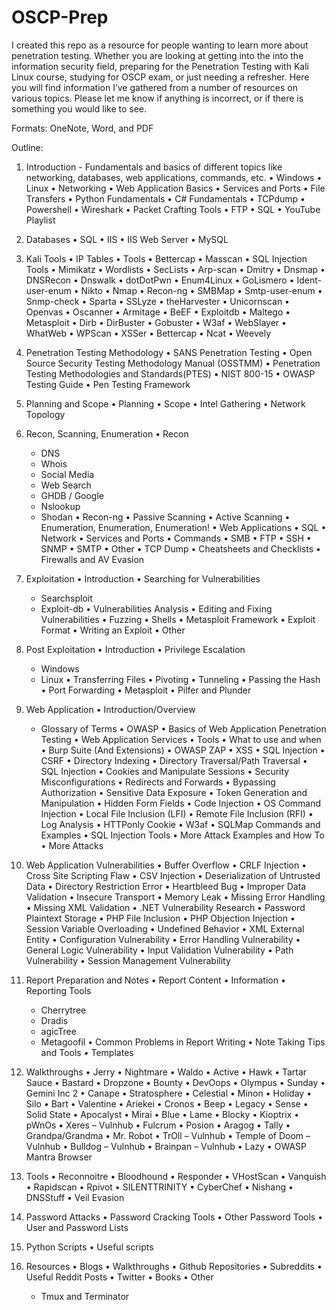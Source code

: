 # OSCP-Prep
I created this repo as a resource for people wanting to learn more about penetration testing. Whether you are looking at getting into the into the information security field, preparing for the Penetration Testing with Kali Linux course, studying for OSCP exam, or just needing a refresher. Here you will find information I’ve gathered from a number of resources on various topics.  Please let me know if anything is incorrect, or if there is something you would like to see. 

Formats: OneNote, Word, and PDF

Outline:
1. Introduction - Fundamentals and basics of different topics like networking, databases, web applications, commands, etc.
•	Windows
•	Linux
•	Networking
•	Web Application Basics
•	Services and Ports
•	File Transfers
•	Python Fundamentals
•	C# Fundamentals
•	TCPdump
•	Powershell
•	Wireshark
•	Packet Crafting Tools
•	FTP
•	SQL
•	YouTube Playlist 

2.	Databases
•	SQL
•	IIS
•	IIS Web Server
•	MySQL

3.	Kali Tools
•	IP Tables
•	Tools
•	Bettercap
•	Masscan
•	SQL Injection Tools
•	Mimikatz
•	Wordlists
•	SecLists
•	Arp-scan
•	Dmitry
•	Dnsmap
•	DNSRecon
•	Dnswalk
•	dotDotPwn
•	Enum4Linux
•	GoLismero
•	Ident-user-enum
•	Nikto
•	Nmap
•	Recon-ng
•	SMBMap
•	Smtp-user-enum
•	Snmp-check
•	Sparta
•	SSLyze
•	theHarvester
•	Unicornscan
•	Openvas
•	Oscanner
•	Armitage
•	BeEF
•	Exploitdb
•	Maltego
•	Metasploit
•	Dirb
•	DirBuster
•	Gobuster
•	W3af
•	WebSlayer
•	WhatWeb
•	WPScan
•	XSSer
•	Bettercap
•	Ncat
•	Weevely

4.	Penetration Testing Methodology
•	SANS Penetration Testing
•	Open Source Security Testing Methodology Manual (OSSTMM)
•	Penetration Testing Methodologies and Standards(PTES)
•	NIST 800-15 
•	OWASP Testing Guide
•	Pen Testing Framework

5.	Planning and Scope
•	Planning
•	Scope
•	Intel Gathering
•	Network Topology

6.	Recon, Scanning, Enumeration
•	Recon
    -	DNS
    - Whois
    -	Social Media
    -	Web Search
    - GHDB / Google
    -	Nslookup
    -	Shodan
•	Recon-ng
•	Passive Scanning
•	Active Scanning
•	Enumeration, Enumeration, Enumeration!
•	Web Applications
•	SQL
•	Network
•	Services and Ports
•	Commands
•	SMB
•	FTP
•	SSH
•	SNMP
•	SMTP
•	Other
•	TCP Dump
•	Cheatsheets and Checklists
•	Firewalls and AV Evasion

7.	Exploitation
•	Introduction
•	Searching for Vulnerabilities
    -	Searchsploit
    -	Exploit-db
•	Vulnerabilities Analysis
•	Editing and Fixing Vulnerabilities
•	Fuzzing
•	Shells
•	Metasploit Framework
•	Exploit Format
•	Writing an Exploit
•	Other

8.	Post Exploitation
•	Introduction
•	Privilege Escalation
    -	Windows
    -	Linux
•	Transferring Files
•	Pivoting
•	Tunneling
•	Passing the Hash
•	Port Forwarding
•	Metasploit
•	Pilfer and Plunder

9.	Web Application 
•	Introduction/Overview
    -	Glossary of Terms
•	OWASP
•	Basics of Web Application Penetration Testing
•	Web Application Services
•	Tools
•	What to use and when
•	Burp Suite (And Extensions)
•	OWASP ZAP
•	XSS
•	SQL Injection
•	CSRF
•	Directory Indexing
•	Directory Traversal/Path Traversal
•	SQL Injection
•	Cookies and Manipulate Sessions
•	Security Misconfigurations
•	Redirects and Forwards
•	Bypassing Authorization
•	Sensitive Data Exposure
•	Token Generation and Manipulation
•	Hidden Form Fields
•	Code Injection
•	OS Command Injection
•	Local File Inclusion (LFI)
•	Remote File Inclusion (RFI)
•	Log Analysis
•	HTTPonly Cookie
•	W3af
•	SQLMap Commands and Examples
•	SQL Injection Tools
•	More Attack Examples and How To
•	More Attacks

10.	Web Application Vulnerabilities
•	Buffer Overflow
•	CRLF Injection
•	Cross Site Scripting Flaw
•	CSV Injection
•	Deserialization of Untrusted Data
•	Directory Restriction Error
•	Heartbleed Bug
•	Improper Data Validation
•	Insecure Transport
•	Memory Leak
•	Missing Error Handling
•	Missing XML Validation
•	.NET Vulnerability Research
•	Password Plaintext Storage
•	PHP File Inclusion
•	PHP Objection Injection
•	Session Variable Overloading
•	Undefined Behavior
•	XML External Entity
•	Configuration Vulnerability
•	Error Handling Vulnerability
•	General Logic Vulnerability
•	Input Validation Vulnerability
•	Path Vulnerability
•	Session Management Vulnerability

11.	Report Preparation and Notes
•	Report Content
•	Information
•	Reporting Tools
    - Cherrytree
    - Dradis
    - agicTree
    - Metagoofil
•	Common Problems in Report Writing
•	Note Taking Tips and Tools
•	Templates

12.	Walkthroughs
•	Jerry
•	Nightmare
•	Waldo
•	Active
•	Hawk
•	Tartar Sauce
•	Bastard
•	Dropzone
•	Bounty
•	DevOops
•	Olympus
•	Sunday
•	Gemini Inc 2
•	Canape
•	Stratosphere
•	Celestial
•	Minon
•	Holiday
•	Silo
•	Bart
•	Valentine
•	Ariekei
•	Cronos
•	Beep
•	Legacy
•	Sense
•	Solid State
•	Apocalyst
•	Mirai
•	Blue
•	Lame
•	Blocky
•	Kioptrix
•	pWnOs
•	Xeres – Vulnhub
•	Fulcrum
•	Posion
•	Aragog
•	Tally
•	Grandpa/Grandma
•	Mr. Robot
•	TrOll – Vulnhub
•	Temple of Doom – Vulnhub
•	Bulldog – Vulnhub
•	Brainpan – Vulnhub
•	Lazy
•	OWASP Mantra Browser

13.	Tools
•	Reconnoitre
•	Bloodhound
•	Responder
•	VHostScan
•	Vanquish
•	Rapidscan
•	Rpivot
•	SILENTTRINITY
•	CyberChef
•	Nishang
•	DNSStuff
• Veil Evasion

14.	Password Attacks
•	Password Cracking Tools
•	Other Password Tools
•	User and Password Lists

15.	Python Scripts
•	Useful scripts

16.	Resources
•	Blogs
•	Walkthroughs
•	Github Repositories
•	Subreddits
•	Useful Reddit Posts
•	Twitter
•	Books
•	Other
    -	Tmux and Terminator




